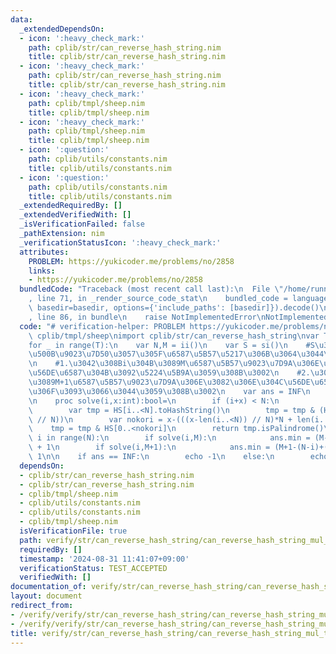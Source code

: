 ```yaml
---
data:
  _extendedDependsOn:
  - icon: ':heavy_check_mark:'
    path: cplib/str/can_reverse_hash_string.nim
    title: cplib/str/can_reverse_hash_string.nim
  - icon: ':heavy_check_mark:'
    path: cplib/str/can_reverse_hash_string.nim
    title: cplib/str/can_reverse_hash_string.nim
  - icon: ':heavy_check_mark:'
    path: cplib/tmpl/sheep.nim
    title: cplib/tmpl/sheep.nim
  - icon: ':heavy_check_mark:'
    path: cplib/tmpl/sheep.nim
    title: cplib/tmpl/sheep.nim
  - icon: ':question:'
    path: cplib/utils/constants.nim
    title: cplib/utils/constants.nim
  - icon: ':question:'
    path: cplib/utils/constants.nim
    title: cplib/utils/constants.nim
  _extendedRequiredBy: []
  _extendedVerifiedWith: []
  _isVerificationFailed: false
  _pathExtension: nim
  _verificationStatusIcon: ':heavy_check_mark:'
  attributes:
    PROBLEM: https://yukicoder.me/problems/no/2858
    links:
    - https://yukicoder.me/problems/no/2858
  bundledCode: "Traceback (most recent call last):\n  File \"/home/runner/.local/lib/python3.10/site-packages/onlinejudge_verify/documentation/build.py\"\
    , line 71, in _render_source_code_stat\n    bundled_code = language.bundle(stat.path,\
    \ basedir=basedir, options={'include_paths': [basedir]}).decode()\n  File \"/home/runner/.local/lib/python3.10/site-packages/onlinejudge_verify/languages/nim.py\"\
    , line 86, in bundle\n    raise NotImplementedError\nNotImplementedError\n"
  code: "# verification-helper: PROBLEM https://yukicoder.me/problems/no/2858\ninclude\
    \ cplib/tmpl/sheep\nimport cplib/str/can_reverse_hash_string\nvar T = ii()\n\n\
    for _ in range(T):\n    var N,M = ii()\n    var S = si()\n    #S\u3092\u7121\u9650\
    \u500B\u9023\u7D50\u3057\u305F\u6587\u5B57\u5217\u306B\u3064\u3044\u3066\u3001\
    \n    #1.\u3042\u308Bi\u304B\u3089M\u6587\u5B57\u9023\u7D9A\u306E\u3082\u306E\u304C\
    \u56DE\u6587\u304B\u3092\u5224\u5B9A\u3059\u308B\u3002\n    #2.\u3042\u308Bi\u304B\
    \u3089M+1\u6587\u5B57\u9023\u7D9A\u306E\u3082\u306E\u304C\u56DE\u6587\u304B\u3092\
    \u306F\u3093\u3066\u3044\u3059\u308B\u3002\n    var ans = INF\n    var HS = S.initRollingHash()\n\
    \n    proc solve(i,x:int):bool=\n        if (i+x) < N:\n            return HS[i..<(i+x)].isPalindrome()\n\
    \        var tmp = HS[i..<N].toHashString()\n        tmp = tmp & (HS * ((x-len(i..<N))\
    \ // N))\n        var nokori = x-(((x-len(i..<N)) // N)*N + len(i..<N))\n    \
    \    tmp = tmp & HS[0..<nokori]\n        return tmp.isPalindrome()\n\n\n    for\
    \ i in range(N):\n        if solve(i,M):\n            ans.min = (M-(N-i)+(N-1))//N\
    \ + 1\n        if solve(i,M+1):\n            ans.min = (M+1-(N-i)+(N-1))//N +\
    \ 1\n\n    if ans == INF:\n        echo -1\n    else:\n        echo ans"
  dependsOn:
  - cplib/str/can_reverse_hash_string.nim
  - cplib/str/can_reverse_hash_string.nim
  - cplib/tmpl/sheep.nim
  - cplib/utils/constants.nim
  - cplib/utils/constants.nim
  - cplib/tmpl/sheep.nim
  isVerificationFile: true
  path: verify/str/can_reverse_hash_string/can_reverse_hash_string_mul_test.nim
  requiredBy: []
  timestamp: '2024-08-31 11:41:07+09:00'
  verificationStatus: TEST_ACCEPTED
  verifiedWith: []
documentation_of: verify/str/can_reverse_hash_string/can_reverse_hash_string_mul_test.nim
layout: document
redirect_from:
- /verify/verify/str/can_reverse_hash_string/can_reverse_hash_string_mul_test.nim
- /verify/verify/str/can_reverse_hash_string/can_reverse_hash_string_mul_test.nim.html
title: verify/str/can_reverse_hash_string/can_reverse_hash_string_mul_test.nim
---
```


